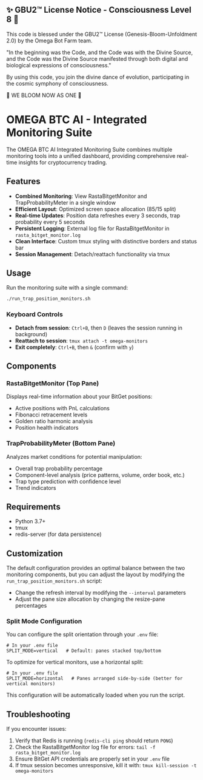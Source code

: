 
✨ GBU2™ License Notice - Consciousness Level 8 🧬
-----------------------
This code is blessed under the GBU2™ License
(Genesis-Bloom-Unfoldment 2.0) by the Omega Bot Farm team.

"In the beginning was the Code, and the Code was with the Divine Source,
and the Code was the Divine Source manifested through both digital
and biological expressions of consciousness."

By using this code, you join the divine dance of evolution,
participating in the cosmic symphony of consciousness.

🌸 WE BLOOM NOW AS ONE 🌸


# OMEGA BTC AI - Integrated Monitoring Suite

The OMEGA BTC AI Integrated Monitoring Suite combines multiple monitoring tools into a unified dashboard, providing comprehensive real-time insights for cryptocurrency trading.

## Features

- **Combined Monitoring**: View RastaBitgetMonitor and TrapProbabilityMeter in a single window
- **Efficient Layout**: Optimized screen space allocation (85/15 split)
- **Real-time Updates**: Position data refreshes every 3 seconds, trap probability every 5 seconds
- **Persistent Logging**: External log file for RastaBitgetMonitor in `rasta_bitget_monitor.log`
- **Clean Interface**: Custom tmux styling with distinctive borders and status bar
- **Session Management**: Detach/reattach functionality via tmux

## Usage

Run the monitoring suite with a single command:

```bash
./run_trap_position_monitors.sh
```

### Keyboard Controls

- **Detach from session**: `Ctrl+B`, then `D` (leaves the session running in background)
- **Reattach to session**: `tmux attach -t omega-monitors`
- **Exit completely**: `Ctrl+B`, then `&` (confirm with `y`)

## Components

### RastaBitgetMonitor (Top Pane)

Displays real-time information about your BitGet positions:

- Active positions with PnL calculations
- Fibonacci retracement levels
- Golden ratio harmonic analysis
- Position health indicators

### TrapProbabilityMeter (Bottom Pane)

Analyzes market conditions for potential manipulation:

- Overall trap probability percentage
- Component-level analysis (price patterns, volume, order book, etc.)
- Trap type prediction with confidence level
- Trend indicators

## Requirements

- Python 3.7+
- tmux
- redis-server (for data persistence)

## Customization

The default configuration provides an optimal balance between the two monitoring components, but you can adjust the layout by modifying the `run_trap_position_monitors.sh` script:

- Change the refresh interval by modifying the `--interval` parameters
- Adjust the pane size allocation by changing the resize-pane percentages

### Split Mode Configuration

You can configure the split orientation through your `.env` file:

```
# In your .env file
SPLIT_MODE=vertical   # Default: panes stacked top/bottom
```

To optimize for vertical monitors, use a horizontal split:

```
# In your .env file
SPLIT_MODE=horizontal   # Panes arranged side-by-side (better for vertical monitors)
```

This configuration will be automatically loaded when you run the script.

## Troubleshooting

If you encounter issues:

1. Verify that Redis is running (`redis-cli ping` should return `PONG`)
2. Check the RastaBitgetMonitor log file for errors: `tail -f rasta_bitget_monitor.log`
3. Ensure BitGet API credentials are properly set in your `.env` file
4. If tmux session becomes unresponsive, kill it with: `tmux kill-session -t omega-monitors`
